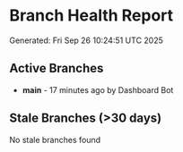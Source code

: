 # Branch Health Report
Generated: Fri Sep 26 10:24:51 UTC 2025

## Active Branches
- **main** - 17 minutes ago by Dashboard Bot

## Stale Branches (>30 days)
No stale branches found
